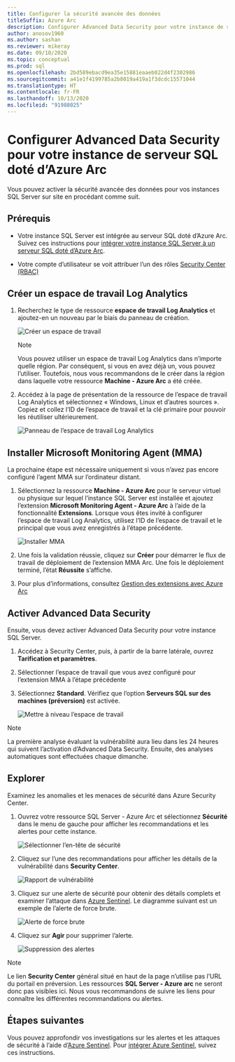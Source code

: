 ```yaml
---
title: Configurer la sécurité avancée des données
titleSuffix: Azure Arc
description: Configurer Advanced Data Security pour votre instance de serveur SQL doté d’Azure Arc
author: anosov1960
ms.author: sashan
ms.reviewer: mikeray
ms.date: 09/10/2020
ms.topic: conceptual
ms.prod: sql
ms.openlocfilehash: 2bd589ebacd9ea35e15881eaaeb022d4f2302986
ms.sourcegitcommit: a41e1f4199785a2b8019a419a1f3dcdc15571044
ms.translationtype: HT
ms.contentlocale: fr-FR
ms.lasthandoff: 10/13/2020
ms.locfileid: "91988025"
---
```

# <a name="configure-advanced-data-security-for-azure-arc-enabled-sql-server-instance"></a>Configurer Advanced Data Security pour votre instance de serveur SQL doté d’Azure Arc

Vous pouvez activer la sécurité avancée des données pour vos instances SQL Server sur site en procédant comme suit.

## <a name="prerequisites"></a>Prérequis

* Votre instance SQL Server est intégrée au serveur SQL doté d’Azure Arc. Suivez ces instructions pour [intégrer votre instance SQL Server à un serveur SQL doté d’Azure Arc](connect.md).

* Votre compte d’utilisateur se voit attribuer l’un des rôles [Security Center (RBAC)](/azure/security-center/security-center-permissions)

## <a name="create-a-log-analytics-workspace"></a>Créer un espace de travail Log Analytics

1. Recherchez le type de ressource __espace de travail Log Analytics__ et ajoutez-en un nouveau par le biais du panneau de création.

   ![Créer un espace de travail](media/configure-advanced-data-security/create-new-log-analytics-workspace.png)

   > [!NOTE]
   > Vous pouvez utiliser un espace de travail Log Analytics dans n’importe quelle région. Par conséquent, si vous en avez déjà un, vous pouvez l’utiliser. Toutefois, nous vous recommandons de le créer dans la région dans laquelle votre ressource __Machine - Azure Arc__ a été créée.

1. Accédez à la page de présentation de la ressource de l’espace de travail Log Analytics et sélectionnez « Windows, Linux et d’autres sources ». Copiez et collez l’ID de l’espace de travail et la clé primaire pour pouvoir les réutiliser ultérieurement.

   ![Panneau de l’espace de travail Log Analytics](media/configure-advanced-data-security/log-analytics-workspace-blade.png)

## <a name="install-microsoft-monitoring-agent-mma"></a>Installer Microsoft Monitoring Agent (MMA)

La prochaine étape est nécessaire uniquement si vous n’avez pas encore configuré l’agent MMA sur l’ordinateur distant.

1. Sélectionnez la ressource __Machine - Azure Arc__ pour le serveur virtuel ou physique sur lequel l’instance SQL Server est installée et ajoutez l’extension __Microsoft Monitoring Agent - Azure Arc__ à l’aide de la fonctionnalité **Extensions**. Lorsque vous êtes invité à configurer l’espace de travail Log Analytics, utilisez l’ID de l’espace de travail et le principal que vous avez enregistrés à l’étape précédente.

   ![Installer MMA](media/configure-advanced-data-security/install-mma-extension.png)

1. Une fois la validation réussie, cliquez sur **Créer** pour démarrer le flux de travail de déploiement de l’extension MMA Arc. Une fois le déploiement terminé, l’état **Réussite** s’affiche.

1. Pour plus d’informations, consultez [Gestion des extensions avec Azure Arc](/azure/azure-arc/servers/manage-vm-extensions)

## <a name="enable-advanced-data-security"></a>Activer Advanced Data Security

Ensuite, vous devez activer Advanced Data Security pour votre instance SQL Server.

1. Accédez à Security Center, puis, à partir de la barre latérale, ouvrez **Tarification et paramètres**.

1. Sélectionner l’espace de travail que vous avez configuré pour l’extension MMA à l’étape précédente

1. Sélectionnez **Standard**. Vérifiez que l’option **Serveurs SQL sur des machines (préversion)** est activée.

   ![Mettre à niveau l’espace de travail](media/configure-advanced-data-security/upgrade-log-analytics-workspace.png)

 > [!NOTE]
   > La première analyse évaluant la vulnérabilité aura lieu dans les 24 heures qui suivent l’activation d’Advanced Data Security. Ensuite, des analyses automatiques sont effectuées chaque dimanche.

## <a name="explore"></a>Explorer

Examinez les anomalies et les menaces de sécurité dans Azure Security Center.

1. Ouvrez votre ressource SQL Server - Azure Arc et sélectionnez **Sécurité** dans le menu de gauche pour afficher les recommandations et les alertes pour cette instance.

   ![Sélectionner l’en-tête de sécurité](media/configure-advanced-data-security/security-heading-sql-server-arc.png)

1. Cliquez sur l’une des recommandations pour afficher les détails de la vulnérabilité dans __Security Center__.

   ![Rapport de vulnérabilité](media/configure-advanced-data-security/vulnerabilities-report.png)

1. Cliquez sur une alerte de sécurité pour obtenir des détails complets et examiner l’attaque dans [Azure Sentinel](/azure/sentinel/overview). Le diagramme suivant est un exemple de l’alerte de force brute.

   ![Alerte de force brute](media/configure-advanced-data-security/brute-force-alert.png)

1. Cliquez sur **Agir** pour supprimer l’alerte.

   ![Suppression des alertes](media/configure-advanced-data-security/brute-force-alert-mitigation.png)

> [!NOTE]
> Le lien __Security Center__ général situé en haut de la page n’utilise pas l’URL du portail en préversion. Les ressources __SQL Server - Azure arc__ ne seront donc pas visibles ici. Nous vous recommandons de suivre les liens pour connaître les différentes recommandations ou alertes.

## <a name="next-steps"></a>Étapes suivantes

Vous pouvez approfondir vos investigations sur les alertes et les attaques de sécurité à l’aide d’[Azure Sentinel](/azure/sentinel/overview). Pour [intégrer Azure Sentinel](/azure/sentinel/connect-data-sources), suivez ces instructions.